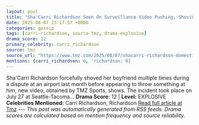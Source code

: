 ```yaml
---
layout: post
title: "Sha'Carri Richardson Seen On Surveillance Video Pushing, Shoving Boyfriend At Airport"
date: 2025-08-07 23:17:57 +0000
categories: gossip
tags: [carri-richardson, source-tmz, drama-explosive]
drama_score: 12
primary_celebrity: carri_richardson
source: tmz
source_url: "https://www.tmz.com/2025/08/07/shacarri-richardson-domestic-violence-incident-surveillance-video/"
mentions: {carri_richardson: 6, 'richardson: 6}
---
```


Sha'Carri Richardson forcefully shoved her boyfriend multiple times during a dispute at an airport last month before appearing to throw something at him, new video, obtained by TMZ Sports, shows. The incident took place on July 27 at Seattle-Tacoma… **Drama Score:** 12 | **Level:** EXPLOSIVE **Celebrities Mentioned:** Carri Richardson, Richardson [Read full article at Tmz](https://www.tmz.com/2025/08/07/shacarri-richardson-domestic-violence-incident-surveillance-video/) --- *This post was automatically generated from RSS feeds. Drama scores are calculated based on mention frequency and source reliability.*